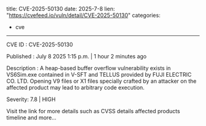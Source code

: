  
title: CVE-2025-50130
date: 2025-7-8
lien: "https://cvefeed.io/vuln/detail/CVE-2025-50130"
categories:
  - cve
---

CVE ID : CVE-2025-50130

Published :  July 8
2025
1:15 p.m. | 1 hour
2 minutes ago

Description : A heap-based buffer overflow vulnerability exists in VS6Sim.exe contained in V-SFT and TELLUS provided by FUJI ELECTRIC CO.
LTD.
Opening V9 files or X1 files specially crafted by an attacker on the affected product may lead to arbitrary code execution.

Severity: 7.8 | HIGH

Visit the link for more details
such as CVSS details
affected products
timeline
and more...
